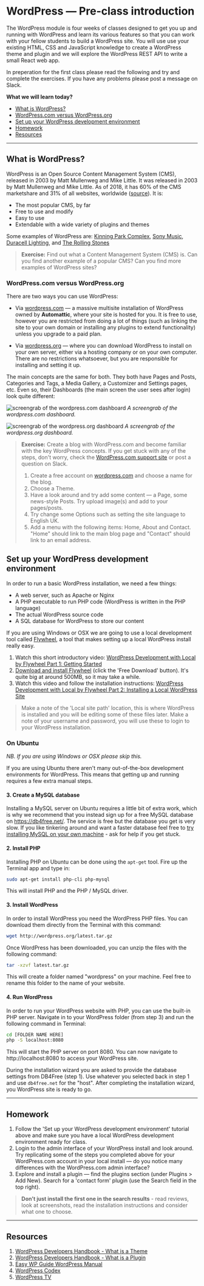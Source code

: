 # WordPress — Pre-class introduction

The WordPress module is four weeks of classes designed to get you up and running with WordPress and learn its various features so that you can work with your fellow students to build a WordPress site. You will use use your existing HTML, CSS and JavaScript knowledge to create a WordPress theme and plugin and we will explore the WordPress REST API to write a small React web app. 

In preperation for the first class please read the following and try and complete the exercises. If you have any problems please post a message on Slack.

**What we will learn today?**
- [What is WordPress?](#what-is-wordpress)
- [WordPress.com versus WordPress.org](#wordpresscom-versus-wordpressorg)
- [Set up your WordPress development environment](#set-up-your-wordpress-development-environment)
- [Homework](#homework)
- [Resources](#resources)

---

## What is WordPress?

WordPress is an Open Source Content Management System (CMS), released in 2003 by Matt Mullenweg and Mike Little. It was released in 2003 by Matt Mullenweg and Mike Little. As of 2018, it has 60% of the CMS marketshare and 31% of all websites, worldwide ([source](https://kinsta.com/wordpress-market-share/)). It is:

* The most popular CMS, by far
* Free to use and modify
* Easy to use
* Extendable with a wide variety of plugins and themes

Some examples of WordPress are: [Kinning Park Complex](http://www.kinningparkcomplex.org/), [Sony Music](https://www.sonymusic.com/), [Duracell Lighting](http://www.duracelllighting.com/), and [The Rolling Stones](http://www.rollingstones.com/)

> **Exercise:** Find out what a Content Management System (CMS) is. Can you find another example of a popular CMS? Can you find more examples of WordPress sites?

### WordPress.com versus WordPress.org

There are two ways you can use WordPress:

* Via [wordpress.com](https://wordpress.com/) — a massive multisite installation of WordPress owned by **Automattic**, where your site is hosted for you. It is free to use, however you are restricted from doing a lot of things (such as linking the site to your own domain or installing any plugins to extend functionality) unless you upgrade to a paid plan. 

* Via [wordpress.org](https://wordpress.org/) — where you can download WordPress to install on your own server, either via a hosting company or on your own computer. There are no restrictions whatsoever, but you are responsible for installing and setting it up.

The main concepts are the same for both. They both have Pages and Posts, Categories and Tags, a Media Gallery, a Customizer and Settings pages, etc. Even so, their Dashboards (the main screen the user sees after login) look quite different:

![screengrab of the wordpress.com dashboard](assets/lesson0/wp.com-dashboard.png)
_A screengrab of the wordpress.com dashboard._

![screengrab of the wordpress.org dashboard](assets/lesson0/wp.org-dashboard.png)
_A screengrab of the wordpress.org dashboard._

> **Exercise:** Create a blog with WordPress.com and become familiar with the key WordPress concepts. If you get stuck with any of the steps, don't worry, check the [WordPress.com support site](https://en.support.wordpress.com/) or post a question on Slack.
> 1.  Create a free account on [wordpress.com](https://wordpress.com/) and choose a name for the blog.
> 2.  Choose a Theme.
> 3.  Have a look around and try add some content — a Page, some news-style Posts. Try upload image(s) and add to your pages/posts.
> 4.  Try change some Options such as setting the site language to English UK.
> 5.  Add a menu with the following items: Home, About and Contact. "Home" should link to the main blog page and "Contact" should link to an email address.

## Set up your WordPress development environment

In order to run a basic WordPress installation, we need a few things:

- A web server, such as Apache or Nginx
- A PHP executable to run PHP code (WordPress is written in the PHP language)
- The actual WordPress source code
- A SQL database for WordPress to store our content

If you are using Windows or OSX we are going to use a local development tool called [Flywheel](https://getflywheel.com/), a tool that makes setting up a local WordPress install really easy.

1. Watch this short introductory video: [WordPress Development with Local by Flywheel Part 1: Getting Started](https://www.youtube.com/watch?time_continue=5&v=reOE5btJ4L0)
2. [Download and install Flywheel](https://local.getflywheel.com/) (click the 'Free Download' button). It's quite big at around 500MB, so it may take a while.
3. Watch this video and follow the installation instructions: [WordPress Development with Local by Flywheel Part 2: Installing a Local WordPress Site](https://www.youtube.com/watch?v=No8AGfNvUII)

> Make a note of the 'Local site path' location, this is where WordPress is installed and you will be editing some of these files later.
> Make a note of your username and password, you will use these to login to your WordPress installation.

### On Ubuntu
_NB. If you are using Windows or OSX please skip this._

If you are using Ubuntu there aren't many out-of-the-box development environments for WordPress. This means that getting up and running requires a few extra manual steps.

#### 3. Create a MySQL database
Installing a MySQL server on Ubuntu requires a little bit of extra work, which is why we recommend that you instead sign up for a free MySQL database on https://db4free.net/. The service is free but the database you get is very slow. If you like tinkering around and want a faster database feel free to [try installing MySQL on your own machine](https://www.digitalocean.com/community/tutorials/how-to-install-mysql-on-ubuntu-18-04) - ask for help if you get stuck.

#### 2. Install PHP
Installing PHP on Ubuntu can be done using the `apt-get` tool. Fire up the Terminal app and type in:
```bash
sudo apt-get install php-cli php-mysql
```

This will install PHP and the PHP / MySQL driver.

#### 3. Install WordPress
In order to install WordPress you need the WordPress PHP files. You can download them directly from the Terminal with this command:

```bash
wget http://wordpress.org/latest.tar.gz
```

Once WordPress has been downloaded, you can unzip the files with the following command:

```bash
tar -xzvf latest.tar.gz
```

This will create a folder named "wordpress" on your machine. Feel free to rename this folder to the name of your website.

#### 4. Run WordPress
In order to run your WordPress website with PHP, you can use the built-in PHP server. Navigate in to your WordPress folder (from step 3) and run the following command in Terminal:

```bash
cd [FOLDER NAME HERE]
php -S localhost:8080
```

This will start the PHP server on port 8080. You can now navigate to http://localhost:8080 to access your WordPress site.

During the installation wizard you are asked to provide the database settings from DB4Free (step 1). Use whatever you selected back in step 1 and use `db4free.net` for the "host". After completing the installation wizard, you WordPress site is ready to go.

---

## Homework

1. Follow the 'Set up your WordPress development environment' tutorial above and make sure you have a local WordPress development environment ready for class.
2. Login to the admin interface of your WordPress install and look around. Try replicating some of the steps you completed above for your WordPress.com account in your local install — do you notice many differences with the WordPress.com admin interface?
3. Explore and install a plugin — find the plugins section (under Plugins > Add New). Search for a 'contact form' plugin (use the Search field in the top right).
> **Don’t just install the first one in the search results** - read reviews, look at screenshots, read the installation instructions and consider what one to choose.

---

## Resources

1. [WordPress Developers Handbook - What is a Theme](https://developer.wordpress.org/themes/getting-started/what-is-a-theme/)
2. [WordPress Developers Handbook - What is a Plugin](https://developer.wordpress.org/plugins/intro/what-is-a-plugin/)
3. [Easy WP Guide WordPress Manual](https://easywpguide.com/)
4. [WordPress Codex](https://codex.wordpress.org)
5. [WordPress TV](https://wordpress.tv)

